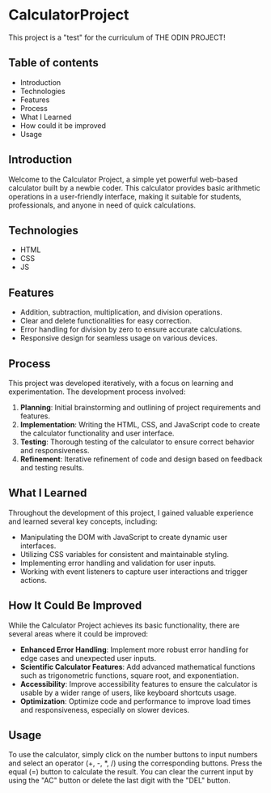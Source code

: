 #  CalculatorProject
This project is a "test" for the curriculum of THE ODIN PROJECT!

##  Table of contents
- Introduction
- Technologies
- Features
- Process
- What I Learned
- How could it be improved
- Usage

##  Introduction
Welcome to the Calculator Project, a simple yet powerful web-based calculator built by a newbie coder. This calculator provides basic arithmetic operations in a user-friendly interface, making it suitable for students, professionals, and anyone in need of quick calculations.

##  Technologies
- HTML
- CSS
- JS

## Features
- Addition, subtraction, multiplication, and division operations.
- Clear and delete functionalities for easy correction.
- Error handling for division by zero to ensure accurate calculations.
- Responsive design for seamless usage on various devices.

## Process
This project was developed iteratively, with a focus on learning and experimentation. The development process involved:

1. **Planning**: Initial brainstorming and outlining of project requirements and features.
2. **Implementation**: Writing the HTML, CSS, and JavaScript code to create the calculator functionality and user interface.
3. **Testing**: Thorough testing of the calculator to ensure correct behavior and responsiveness.
4. **Refinement**: Iterative refinement of code and design based on feedback and testing results.

## What I Learned
Throughout the development of this project, I gained valuable experience and learned several key concepts, including:

- Manipulating the DOM with JavaScript to create dynamic user interfaces.
- Utilizing CSS variables for consistent and maintainable styling.
- Implementing error handling and validation for user inputs.
- Working with event listeners to capture user interactions and trigger actions.

## How It Could Be Improved

While the Calculator Project achieves its basic functionality, there are several areas where it could be improved:

- **Enhanced Error Handling**: Implement more robust error handling for edge cases and unexpected user inputs.
- **Scientific Calculator Features**: Add advanced mathematical functions such as trigonometric functions, square root, and exponentiation.
- **Accessibility**: Improve accessibility features to ensure the calculator is usable by a wider range of users, like keyboard shortcuts usage.
- **Optimization**: Optimize code and performance to improve load times and responsiveness, especially on slower devices.

## Usage

To use the calculator, simply click on the number buttons to input numbers and select an operator (+, -, *, /) using the corresponding buttons. Press the equal (=) button to calculate the result. You can clear the current input by using the "AC" button or delete the last digit with the "DEL" button.
